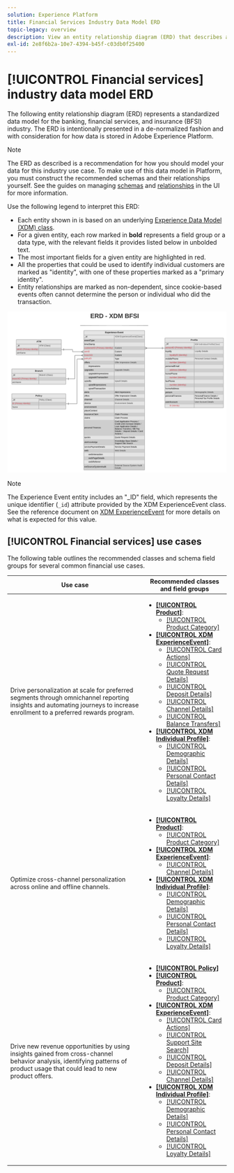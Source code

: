 ```yaml
---
solution: Experience Platform
title: Financial Services Industry Data Model ERD
topic-legacy: overview
description: View an entity relationship diagram (ERD) that describes a standardized data model for the banking, financial services, and insurance (BFSI) industry. This data model is compatible with Experience Data Model (XDM) for use in Adobe Experience Platform.
exl-id: 2e8f6b2a-10e7-4394-b45f-c03db0f25400
---
```

# [!UICONTROL Financial services] industry data model ERD

The following entity relationship diagram (ERD) represents a standardized data model for the banking, financial services, and insurance (BFSI) industry. The ERD is intentionally presented in a de-normalized fashion and with consideration for how data is stored in Adobe Experience Platform.

>[!NOTE]
>
>The ERD as described is a recommendation for how you should model your data for this industry use case. To make use of this data model in Platform, you must construct the recommended schemas and their relationships yourself. See the guides on managing [schemas](../../ui/resources/schemas.md) and [relationships](../../tutorials/relationship-ui.md) in the UI for more information.

Use the following legend to interpret this ERD:

* Each entity shown in is based on an underlying [Experience Data Model (XDM) class](../composition.md#class).
* For a given entity, each row marked in **bold** represents a field group or a data type, with the relevant fields it provides listed below in unbolded text.
* The most important fields for a given entity are highlighted in red.
* All the properties that could be used to identify individual customers are marked as "identity", with one of these properties marked as a "primary identity".
* Entity relationships are marked as non-dependent, since cookie-based events often cannot determine the person or individual who did the transaction.

![](../../images/industries/financial.png)

>[!NOTE]
>
>The Experience Event entity includes an "_ID" field, which represents the unique identifier (`_id`) attribute provided by the XDM ExperienceEvent class. See the reference document on [XDM ExperienceEvent](../../classes/experienceevent.md) for more details on what is expected for this value.

## [!UICONTROL Financial services] use cases

The following table outlines the recommended classes and schema field groups for several common financial use cases.

| Use case | Recommended classes and field groups |
| --- | --- |
| Drive personalization at scale for preferred segments through omnichannel reporting insights and automating journeys to increase enrollment to a preferred rewards program. | <ul><li>**[[!UICONTROL Product]](../../classes/product.md)**:<ul><li>[[!UICONTROL Product Category]](../../field-groups/product/product-category.md)</li></ul></li><li>**[[!UICONTROL XDM ExperienceEvent]](../../classes/experienceevent.md)**:<ul><li>[[!UICONTROL Card Actions]](../../field-groups/event/card-actions.md)</li><li>[[!UICONTROL Quote Request Details]](../../field-groups/event/quote-request-details.md)</li><li>[[!UICONTROL Deposit Details]](../../field-groups/event/deposit-details.md)</li><li>[[!UICONTROL Channel Details]](../../field-groups/event/channel-details.md)</li><li>[[!UICONTROL Balance Transfers]](../../field-groups/event/balance-transfers.md)</li></ul></li><li>**[[!UICONTROL XDM Individual Profile]](../../classes/individual-profile.md)**:<ul><li>[[!UICONTROL Demographic Details]](../../field-groups/profile/demographic-details.md)</li><li>[[!UICONTROL Personal Contact Details]](../../field-groups/profile/personal-contact-details.md)</li><li>[[!UICONTROL Loyalty Details]](../../field-groups/profile/loyalty-details.md)</li></ul></li></ul> |
| Optimize cross-channel personalization across online and offline channels. | <ul><li>**[[!UICONTROL Product]](../../classes/product.md)**:<ul><li>[[!UICONTROL Product Category]](../../field-groups/product/product-category.md)</li></ul></li><li>**[[!UICONTROL XDM ExperienceEvent]](../../classes/experienceevent.md)**:<ul><li>[[!UICONTROL Channel Details]](../../field-groups/event/channel-details.md)</li></ul></li><li>**[[!UICONTROL XDM Individual Profile]](../../classes/individual-profile.md)**:<ul><li>[[!UICONTROL Demographic Details]](../../field-groups/profile/demographic-details.md)</li><li>[[!UICONTROL Personal Contact Details]](../../field-groups/profile/personal-contact-details.md)</li><li>[[!UICONTROL Loyalty Details]](../../field-groups/profile/loyalty-details.md)</li></ul></li></ul> |
| Drive new revenue opportunities by using insights gained from cross-channel behavior analysis, identifying patterns of product usage that could lead to new product offers. | <ul><li>**[[!UICONTROL Policy]](../../classes/policy.md)**</li><li>**[[!UICONTROL Product]](../../classes/product.md)**:<ul><li>[[!UICONTROL Product Category]](../../field-groups/product/product-category.md)</li></ul></li><li>**[[!UICONTROL XDM ExperienceEvent]](../../classes/experienceevent.md)**:<ul><li>[[!UICONTROL Card Actions]](../../field-groups/event/card-actions.md)</li><li>[[!UICONTROL Support Site Search]](../../field-groups/event/support-site-search.md)</li><li>[[!UICONTROL Deposit Details]](../../field-groups/event/deposit-details.md)</li><li>[[!UICONTROL Channel Details]](../../field-groups/event/channel-details.md)</li></ul></li><li>**[[!UICONTROL XDM Individual Profile]](../../classes/individual-profile.md)**:<ul><li>[[!UICONTROL Demographic Details]](../../field-groups/profile/demographic-details.md)</li><li>[[!UICONTROL Personal Contact Details]](../../field-groups/profile/personal-contact-details.md)</li><li>[[!UICONTROL Loyalty Details]](../../field-groups/profile/loyalty-details.md)</li></ul></li></ul> |
